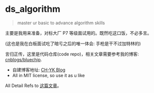 # ds_algorithm

 > master ur basic to advance algorithm skills

主要是我用来准备，对标大厂 P7 等级面试用的。既然吃这口饭，不必多言。
 
(这也是我在白板面试吃了暗亏之后的唯一体会: 手枪是干不过加特林的)

言归正传，这里是代码仓库(code repo)，相关文章需要参考我的博客: [cnblogs/bluechip](https://www.cnblogs.com/bluechip/).

* 自建博客地址: [CH-YK Blog](https://blog.commonheart-yk.com/)
* All in MIT license, so use it as u like


All Detail Refs to [这篇文章](https://blog.commonheart-yk.com:4000/post/7adc5fd9/)。

